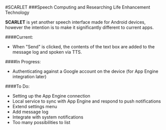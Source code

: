 #SCARLET
###Speech Computing and Researching Life Enhancement Technology

**SCARLET** is yet another speech interface made for Android devices, however the intention is to make it significantly different to current apps.

####Current:
- When "Send" is clicked, the contents of the text box are added to the message log and spoken via TTS.

####In Progress:
- Authenticating against a Google account on the device (for App Engine integration later)

####To Do:
- Setting up the App Engine connection
- Local service to sync with App Engine and respond to push notifications
- Extend settings menu
- Add message log
- Integrate with system notifications
- Too many possibilities to list